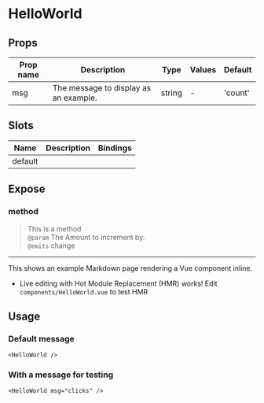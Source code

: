 # HelloWorld

## Props

| Prop name | Description                           | Type   | Values | Default |
| --------- | ------------------------------------- | ------ | ------ | ------- |
| msg       | The message to display as an example. | string | -      | 'count' |

## Slots

| Name    | Description | Bindings |
| ------- | ----------- | -------- |
| default |             |          |

## Expose

### method

> This is a method <br/>`@param` The Amount to increment by.<br/>`@emits` change

---

<script setup>
import HelloWorld from '../../src/components/HelloWorld.vue'
</script>

This shows an example Markdown page rendering a Vue component inline.

- Live editing with Hot Module Replacement (HMR) works! Edit `components/HelloWorld.vue` to test HMR

## Usage

### Default message

```vue
<HelloWorld />
```

<HelloWorld/>

### With a message for testing

```vue
<HelloWorld msg="clicks" />
```

<HelloWorld msg="clicks"/>
